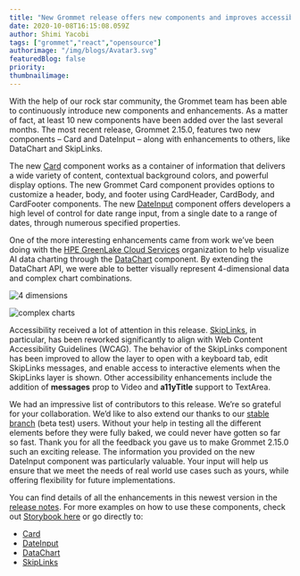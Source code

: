 ```yaml
---
title: "New Grommet release offers new components and improves accessibility"
date: 2020-10-08T16:15:08.059Z
author: Shimi Yacobi 
tags: ["grommet","react","opensource"]
authorimage: "/img/blogs/Avatar3.svg"
featuredBlog: false
priority:
thumbnailimage:
---
```

With the help of our rock star community, the Grommet team has been able to continuously introduce new components and enhancements. As a matter of fact, at least 10 new components have been added over the last several months. The most recent release, Grommet 2.15.0, features two new components – Card and DateInput – along with enhancements to others, like DataChart and SkipLinks. 

The new [Card](https://v2.grommet.io/card) component works as a container of information that delivers a wide variety of content, contextual background colors, and powerful display options. The new Grommet Card component provides options to customize a header, body, and footer using CardHeader, CardBody, and CardFooter components. The new [DateInput](https://v2.grommet.io/dateinput) component offers developers a high level of control for date range input, from a single date to a range of dates, through numerous specified properties.

One of the more interesting enhancements came from work we’ve been doing with the [HPE GreenLake Cloud Services](https://www.hpe.com/us/en/cloud-services.html) organization to help visualize AI data charting through the [DataChart](https://v2.grommet.io/datachart) component. By extending the DataChart API, we were able to better visually represent 4-dimensional data and complex chart combinations.

![4 dimensions](https://hpe-developer-portal.s3.amazonaws.com/uploads/media/2020/9/4-dimensions-1602173691496.jpg)



![complex charts](https://hpe-developer-portal.s3.amazonaws.com/uploads/media/2020/9/complex-charts-1602173698168.png)

Accessibility received a lot of attention in this release. [SkipLinks](https://v2.grommet.io/skiplinks), in particular, has been reworked significantly to align with Web Content Accessibility Guidelines (WCAG). The behavior of the SkipLinks component has been improved to allow the layer to open with a keyboard tab, edit SkipLinks messages, and enable access to interactive elements when the SkipLinks layer is shown. Other accessibility enhancements include the addition of **messages** prop to Video and **a11yTitle** support to TextArea. 

We had an impressive list of contributors to this release. We’re so grateful for your collaboration. We’d like to also extend our thanks to our [stable branch](https://github.com/grommet/grommet/wiki/What-is-grommet-stable-and-how-to-use-it%3F) (beta test) users. Without your help in testing all the different elements before they were fully baked, we could never have gotten so far so fast. Thank you for all the feedback you gave us to make Grommet 2.15.0 such an exciting release. The information you provided on the new DateInput component was particularly valuable. Your input will help us ensure that we meet the needs of real world use cases such as yours, while offering flexibility for future implementations.

You can find details of all the enhancements in this newest version in the [release notes](https://github.com/grommet/grommet/releases/tag/v2.15.0). 
For more examples on how to use these components, check out [Storybook here](https://storybook.grommet.io/) or go directly to:
- [Card](https://storybook.grommet.io/?path=/story/card--clickable)
- [DateInput](https://storybook.grommet.io/?path=/story/dateinput--form)
- [DataChart](https://storybook.grommet.io/?path=/story/datachart--everything) 
- [SkipLinks](https://storybook.grommet.io/?path=/story/skiplinks--simple) 

